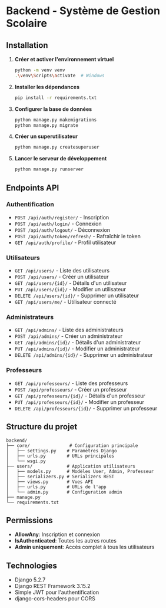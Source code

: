 # Backend - Système de Gestion Scolaire

## Installation

1. **Créer et activer l'environnement virtuel**
   ```bash
   python -m venv venv
   .\venv\Scripts\activate  # Windows
   ```

2. **Installer les dépendances**
   ```bash
   pip install -r requirements.txt
   ```

3. **Configurer la base de données**
   ```bash
   python manage.py makemigrations
   python manage.py migrate
   ```

4. **Créer un superutilisateur**
   ```bash
   python manage.py createsuperuser
   ```

5. **Lancer le serveur de développement**
   ```bash
   python manage.py runserver
   ```

## Endpoints API

### Authentification
- `POST /api/auth/register/` - Inscription
- `POST /api/auth/login/` - Connexion
- `POST /api/auth/logout/` - Déconnexion
- `POST /api/auth/token/refresh/` - Rafraîchir le token
- `GET /api/auth/profile/` - Profil utilisateur

### Utilisateurs
- `GET /api/users/` - Liste des utilisateurs
- `POST /api/users/` - Créer un utilisateur
- `GET /api/users/{id}/` - Détails d'un utilisateur
- `PUT /api/users/{id}/` - Modifier un utilisateur
- `DELETE /api/users/{id}/` - Supprimer un utilisateur
- `GET /api/users/me/` - Utilisateur connecté

### Administrateurs
- `GET /api/admins/` - Liste des administrateurs
- `POST /api/admins/` - Créer un administrateur
- `GET /api/admins/{id}/` - Détails d'un administrateur
- `PUT /api/admins/{id}/` - Modifier un administrateur
- `DELETE /api/admins/{id}/` - Supprimer un administrateur

### Professeurs
- `GET /api/professeurs/` - Liste des professeurs
- `POST /api/professeurs/` - Créer un professeur
- `GET /api/professeurs/{id}/` - Détails d'un professeur
- `PUT /api/professeurs/{id}/` - Modifier un professeur
- `DELETE /api/professeurs/{id}/` - Supprimer un professeur

## Structure du projet

```
backend/
├── core/               # Configuration principale
│   ├── settings.py    # Paramètres Django
│   ├── urls.py        # URLs principales
│   └── wsgi.py
├── users/             # Application utilisateurs
│   ├── models.py      # Modèles User, Admin, Professeur
│   ├── serializers.py # Serializers REST
│   ├── views.py       # Vues API
│   ├── urls.py        # URLs de l'app
│   └── admin.py       # Configuration admin
├── manage.py
└── requirements.txt
```

## Permissions

- **AllowAny**: Inscription et connexion
- **IsAuthenticated**: Toutes les autres routes
- **Admin uniquement**: Accès complet à tous les utilisateurs

## Technologies

- Django 5.2.7
- Django REST Framework 3.15.2
- Simple JWT pour l'authentification
- django-cors-headers pour CORS
